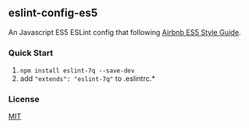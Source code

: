 ## eslint-config-es5
An Javascript ES5 ESLint config that following [Airbnb ES5 Style Guide](https://github.com/airbnb/javascript/tree/master/es5).

### Quick Start
1. `npm install eslint-7q --save-dev`
2. add `"extends": "eslint-7q"` to .eslintrc.*

### License
[MIT](LICENSE)

